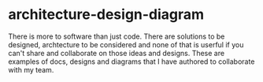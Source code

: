 # architecture-design-diagram
There is more to software than just code. There are solutions to be designed, archtecture to be considered and none of that is userful if you can't share and collaborate on those ideas and designs. These are examples of docs, designs and diagrams that I have authored to collaborate with my team.
